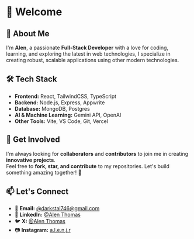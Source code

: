 # 👋 Welcome

## 🚀 About Me

I'm **Alen**, a passionate **Full-Stack Developer** with a love for coding, learning, and exploring the latest in web technologies, I specialize in creating robust, scalable applications using other modern technologies.  



## 🛠️ Tech Stack

- **Frontend:** React, TailwindCSS, TypeScript  
- **Backend:** Node.js, Express, Appwrite  
- **Database:** MongoDB, Postgres
- **AI & Machine Learning:** Gemini API, OpenAI
- **Other Tools:** Vite, VS Code, Git, Vercel

## 📢 Get Involved

I'm always looking for **collaborators** and **contributors** to join me in creating **innovative projects**.  
Feel free to **fork, star, and contribute** to my repositories. Let's build something amazing together! 🚀  

## 📫 Let's Connect

- 📩 **Email:** [@darkstal746@gmail.com](mailto:darkstal746@gmail.com)  
- 🔗 **LinkedIn:** [@Alen Thomas](https://www.linkedin.com/in/alen-thomas-518179273/)  
- 🐦 **X:** [@Alen Thomas](https://x.com/AlenTho94583736?t=rR8dwsNbQTdj8CSYwi4Tyw&s=09)
- 📷 **Instagram:** [a.l.e.n.j.r](https://www.instagram.com/a.l.e.n.j.r?igsh=MWx6NTk1Z3YxOWNlZw==)
